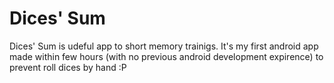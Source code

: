 # Dices' Sum

Dices' Sum is udeful app to short memory trainigs. It's my first android app made within few hours (with no previous android development expirence) to prevent roll dices by hand :P
